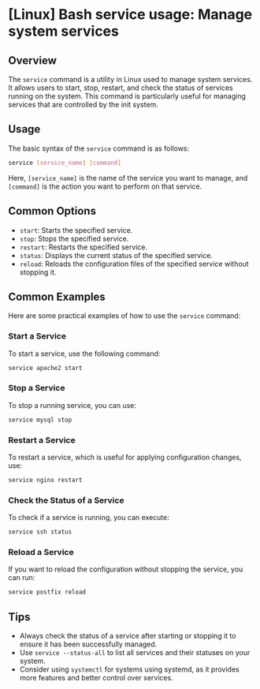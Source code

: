 # [Linux] Bash service usage: Manage system services

## Overview
The `service` command is a utility in Linux used to manage system services. It allows users to start, stop, restart, and check the status of services running on the system. This command is particularly useful for managing services that are controlled by the init system.

## Usage
The basic syntax of the `service` command is as follows:

```bash
service [service_name] [command]
```

Here, `[service_name]` is the name of the service you want to manage, and `[command]` is the action you want to perform on that service.

## Common Options
- `start`: Starts the specified service.
- `stop`: Stops the specified service.
- `restart`: Restarts the specified service.
- `status`: Displays the current status of the specified service.
- `reload`: Reloads the configuration files of the specified service without stopping it.

## Common Examples
Here are some practical examples of how to use the `service` command:

### Start a Service
To start a service, use the following command:

```bash
service apache2 start
```

### Stop a Service
To stop a running service, you can use:

```bash
service mysql stop
```

### Restart a Service
To restart a service, which is useful for applying configuration changes, use:

```bash
service nginx restart
```

### Check the Status of a Service
To check if a service is running, you can execute:

```bash
service ssh status
```

### Reload a Service
If you want to reload the configuration without stopping the service, you can run:

```bash
service postfix reload
```

## Tips
- Always check the status of a service after starting or stopping it to ensure it has been successfully managed.
- Use `service --status-all` to list all services and their statuses on your system.
- Consider using `systemctl` for systems using systemd, as it provides more features and better control over services.